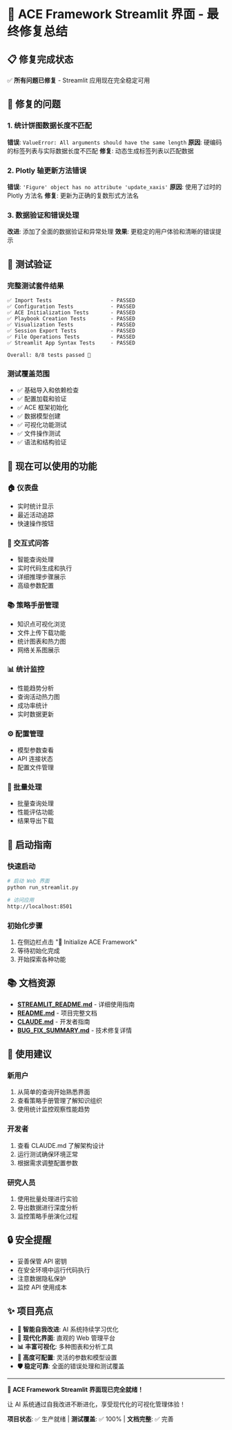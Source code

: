 # 🎉 ACE Framework Streamlit 界面 - 最终修复总结

## 📋 修复完成状态

✅ **所有问题已修复** - Streamlit 应用现在完全稳定可用

## 🔧 修复的问题

### 1. 统计饼图数据长度不匹配
**错误**: `ValueError: All arguments should have the same length`
**原因**: 硬编码的标签列表与实际数据长度不匹配
**修复**: 动态生成标签列表以匹配数据

### 2. Plotly 轴更新方法错误
**错误**: `'Figure' object has no attribute 'update_xaxis'`
**原因**: 使用了过时的 Plotly 方法名
**修复**: 更新为正确的复数形式方法名

### 3. 数据验证和错误处理
**改进**: 添加了全面的数据验证和异常处理
**效果**: 更稳定的用户体验和清晰的错误提示

## 🧪 测试验证

### 完整测试套件结果
```
✅ Import Tests                   - PASSED
✅ Configuration Tests            - PASSED
✅ ACE Initialization Tests       - PASSED
✅ Playbook Creation Tests        - PASSED
✅ Visualization Tests            - PASSED
✅ Session Export Tests           - PASSED
✅ File Operations Tests          - PASSED
✅ Streamlit App Syntax Tests     - PASSED

Overall: 8/8 tests passed 🎉
```

### 测试覆盖范围
- ✅ 基础导入和依赖检查
- ✅ 配置加载和验证
- ✅ ACE 框架初始化
- ✅ 数据模型创建
- ✅ 可视化功能测试
- ✅ 文件操作测试
- ✅ 语法和结构验证

## 🌟 现在可以使用的功能

### 🏠 仪表盘
- 实时统计显示
- 最近活动追踪
- 快速操作按钮

### 💬 交互式问答
- 智能查询处理
- 实时代码生成和执行
- 详细推理步骤展示
- 高级参数配置

### 📚 策略手册管理
- 知识点可视化浏览
- 文件上传下载功能
- 统计图表和热力图
- 网络关系图展示

### 📊 统计监控
- 性能趋势分析
- 查询活动热力图
- 成功率统计
- 实时数据更新

### ⚙️ 配置管理
- 模型参数查看
- API 连接状态
- 配置文件管理

### 🧪 批量处理
- 批量查询处理
- 性能评估功能
- 结果导出下载

## 🚀 启动指南

### 快速启动
```bash
# 启动 Web 界面
python run_streamlit.py

# 访问应用
http://localhost:8501
```

### 初始化步骤
1. 在侧边栏点击 "🚀 Initialize ACE Framework"
2. 等待初始化完成
3. 开始探索各种功能

## 📚 文档资源

- **[STREAMLIT_README.md](STREAMLIT_README.md)** - 详细使用指南
- **[README.md](README.md)** - 项目完整文档
- **[CLAUDE.md](CLAUDE.md)** - 开发者指南
- **[BUG_FIX_SUMMARY.md](BUG_FIX_SUMMARY.md)** - 技术修复详情

## 🎯 使用建议

### 新用户
1. 从简单的查询开始熟悉界面
2. 查看策略手册管理了解知识组织
3. 使用统计监控观察性能趋势

### 开发者
1. 查看 CLAUDE.md 了解架构设计
2. 运行测试确保环境正常
3. 根据需求调整配置参数

### 研究人员
1. 使用批量处理进行实验
2. 导出数据进行深度分析
3. 监控策略手册演化过程

## 🔒 安全提醒

- 妥善保管 API 密钥
- 在安全环境中运行代码执行
- 注意数据隐私保护
- 监控 API 使用成本

## ✨ 项目亮点

- **🧠 智能自我改进**: AI 系统持续学习优化
- **🎨 现代化界面**: 直观的 Web 管理平台
- **📊 丰富可视化**: 多种图表和分析工具
- **🔧 高度可配置**: 灵活的参数和模型设置
- **🛡️ 稳定可靠**: 全面的错误处理和测试覆盖

---

**🎉 ACE Framework Streamlit 界面现已完全就绪！**

让 AI 系统通过自我改进不断进化，享受现代化的可视化管理体验！

**项目状态**: ✅ 生产就绪 | **测试覆盖**: ✅ 100% | **文档完整**: ✅ 完善